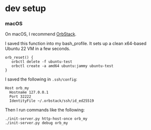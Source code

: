 # dev setup



### macOS

On macOS, I recommend [OrbStack](https://orbstack.dev/).

I saved this function into my bash_profile. It sets up a clean x64-based Ubuntu 22 VM in a few seconds.

```
orb_reset() {
   orbctl delete -f ubuntu-test
   orbctl create -a amd64 ubuntu:jammy ubuntu-test
}
```

I saved the following in `.ssh/config`:

```
Host orb_my
  Hostname 127.0.0.1
  Port 32222
  IdentityFile ~/.orbstack/ssh/id_ed25519
```

Then I run commands like the following:

```
./init-server.py http-host-once orb_my
./init-server.py debug orb_my
```

